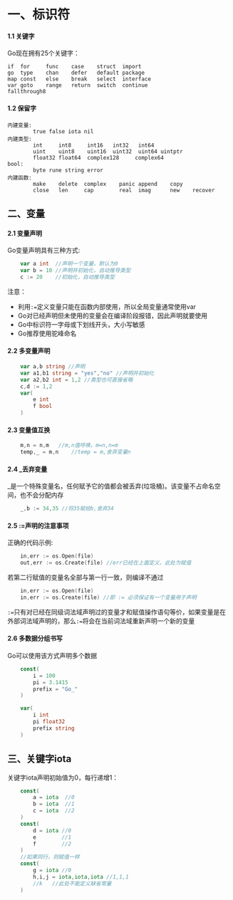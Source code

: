 # 一、标识符

#### 1.1 关键字

Go现在拥有25个关键字：
```
if  for     func    case    struct  import 
go  type    chan    defer   default package
map const   else    break   select  interface
var goto    range   return  switch  continue
fallthrough8 
```

#### 1.2 保留字
```
内建变量:
        true false iota nil
内建类型:
        int     int8     int16   int32   int64
        uint    uint8    uint16  uint32  uint64 uintptr
        float32 float64  complex128     complex64
bool:   
        byte rune string error
内建函数:
        make    delete  complex    panic append    copy
        close   len     cap        real  imag      new    recover          
```

## 二、变量

#### 2.1 变量声明

Go变量声明具有三种方式:
```go
    var a int  //声明一个变量，默认为0
    var b = 10 //声明并初始化，自动推导类型
    c := 20    //初始化，自动推导类型

```
注意：

- 利用`:=`定义变量只能在函数内部使用，所以全局变量通常使用var
- Go对已经声明但未使用的变量会在编译阶段报错，因此声明就要使用
- Go中标识符一字母或下划线开头，大小写敏感
- Go推荐使用驼峰命名

#### 2.2 多变量声明
```go
    var a,b string //声明
    var a1,b1 string = "yes","no" //声明并初始化
    var a2,b2 int = 1,2 //类型也可直接省略
    c,d := 1,2
    var(
        e int
        f bool
    )
```

#### 2.3 变量值互换
```go
    m,n = n,m   //m,n值呼唤，m=n,n=m
    temp,_ = m,n    //temp = m,舍弃变量n
```
#### 2.4 _丢弃变量

_是一个特殊变量名，任何赋予它的值都会被丢弃(垃圾桶)。该变量不占命名空间，也不会分配内存

```go
    _,b := 34,35 //将35赋给b,舍弃34
```
#### 2.5 :=声明的注意事项

正确的代码示例:
```go
    in,err := os.Open(file)
    out,err := os.Create(file) //err已经在上面定义，此处为赋值
```
若第二行赋值的变量名全部与第一行一致，则编译不通过
```go
    in,err := os.Open(file)
    in,err := os.Create(file) //即 := 必须保证有一个变量用于声明
```
`:=`只有对已经在同级词法域声明过的变量才和赋值操作语句等价，如果变量是在外部词法域声明的，那么`:=`将会在当前词法域重新声明一个新的变量

#### 2.6 多数据分组书写

Go可以使用该方式声明多个数据
```go
    const(
        i = 100
        pi = 3.1415
        prefix = "Go_"
    )

    var(
        i int
        pi float32
        prefix string
    )
```

## 三、关键字iota

关键字iota声明初始值为0，每行递增1：
```go
    const(
        a = iota  //0
        b = iota  //1
        c = iota  //2
    )
    const(
        d = iota //0
        e        //1
        f        //2
    )
    //如果同行，则赋值一样
    const(
        g = iota //0
        h,i,j = iota,iota,iota //1,1,1
        //k   //此处不能定义缺省常量
    )
```